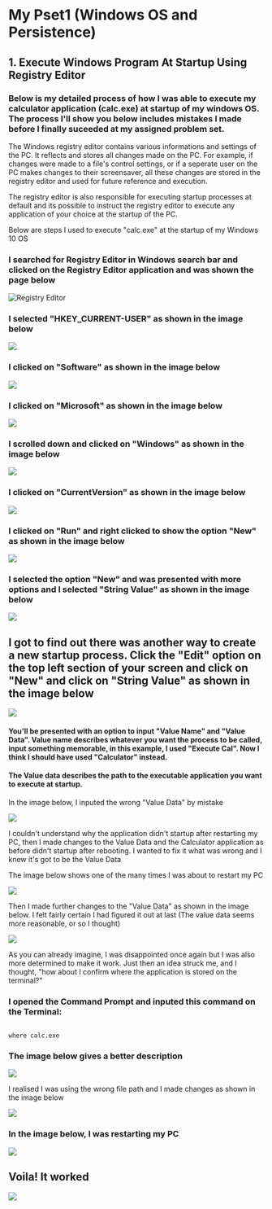 # My Pset1 (Windows OS and Persistence)

## 1. Execute Windows Program At Startup Using Registry Editor

### Below is my detailed process of how I was able to execute my calculator application (calc.exe) at startup of my windows OS. The process I'll show you below includes mistakes I made before I finally suceeded at my assigned problem set.

The Windows registry editor contains various informations and settings of the PC. It reflects and stores all changes made on the PC. For example, if changes were made to a file's control settings, or if a seperate user on the PC makes changes to their screensaver, all these changes are stored in the registry editor and used for future reference and execution. 

The registry editor is also responsible for executing startup processes at default and its possible to instruct the registry editor to execute any application of your choice at the startup of the PC.

Below are steps I used to execute "calc.exe" at the startup of my Windows 10 OS

### I searched for Registry Editor in Windows search bar and clicked on the Registry Editor application and was shown the page below 

![Registry Editor](https://github.com/xst0rmy/ProblemSet-1/blob/main/1.png)


### I selected "HKEY_CURRENT-USER" as shown in the image below

![](https://github.com/xst0rmy/ProblemSet-1/blob/main/2.png)

### I clicked on "Software" as shown in the image below

![](https://github.com/xst0rmy/ProblemSet-1/blob/main/3.png)

### I clicked on "Microsoft" as shown in the image below

![](https://github.com/xst0rmy/ProblemSet-1/blob/main/4.png)

### I scrolled down and clicked on "Windows" as shown in the image below

![](https://github.com/xst0rmy/ProblemSet-1/blob/main/5.png)

### I clicked on "CurrentVersion" as shown in the image below

![](https://github.com/xst0rmy/ProblemSet-1/blob/main/6.png)

### I clicked on "Run" and right clicked to show the option "New" as shown in the image below

![](https://github.com/xst0rmy/ProblemSet-1/blob/main/7.png)

### I selected the option "New" and was presented with more options and I selected "String Value" as shown in the image below

![](https://github.com/xst0rmy/ProblemSet-1/blob/main/8.png)

## I got to find out there was another way to create a new startup process. Click the "Edit" option on the top left section of your screen and click on "New" and click on "String Value" as shown in the image below

![](https://github.com/xst0rmy/ProblemSet-1/blob/main/7b.png)

#### You'll be presented with an option to input "Value Name" and "Value Data". Value name describes whatever you want the process to be called, input something memorable, in this example, I used "Execute Cal". Now I think I should have used "Calculator" instead.

#### The Value data describes the path to the executable application you want to execute at startup.

In the image below, I inputed the wrong "Value Data" by mistake

![](https://github.com/xst0rmy/ProblemSet-1/blob/main/7bc.png)


I couldn't understand why the application didn't startup after restarting my PC, then I made changes to the Value Data and the Calculator application as before didn't startup after rebooting. I wanted to fix it what was wrong and I knew it's got to be the Value Data 

The image below shows one of the many times I was about to restart my PC

![](https://github.com/xst0rmy/ProblemSet-1/blob/main/10.png)

Then I made further changes to the "Value Data" as shown in the image below. I felt fairly certain I had figured it out at last (The value data seems more reasonable, or so I thought)

![](https://github.com/xst0rmy/ProblemSet-1/blob/main/12.png)

As you can already imagine, I was disappointed once again but I was also more determined to make it work. Just then an idea struck me, and I thought, "how about I confirm where the application is stored on the terminal?"

### I opened the Command Prompt and inputed this command on the Terminal:

```

where calc.exe

```

### The image below gives a better description

![](https://github.com/xst0rmy/ProblemSet-1/blob/main/13.png)

I realised I was using the wrong file path and I made changes as shown in the image below

![](https://github.com/xst0rmy/ProblemSet-1/blob/main/14.png)

### In the image below, I was restarting my PC

![](https://github.com/xst0rmy/ProblemSet-1/blob/main/15.png)

## Voila! It worked 

![](https://github.com/xst0rmy/ProblemSet-1/blob/main/16.png)








